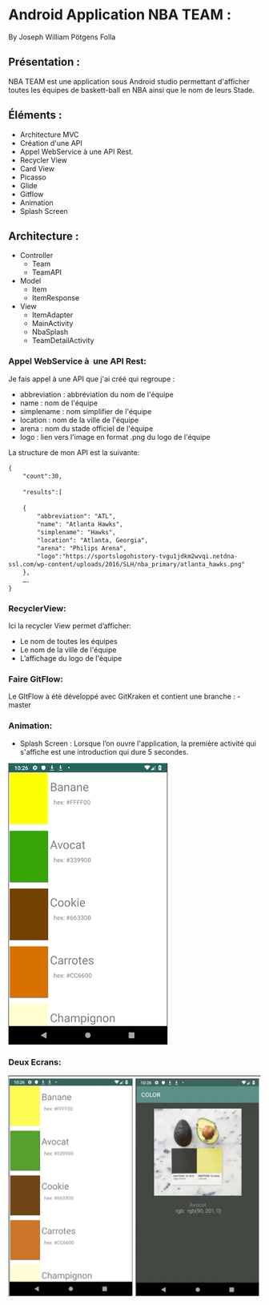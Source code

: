 # Android Application NBA TEAM :

By Joseph William Pötgens Folla

## Présentation :

NBA TEAM est une application sous Android studio permettant d'afficher toutes les équipes de baskett-ball en NBA ainsi que le nom de leurs Stade.
   

## Éléments :

* Architecture MVC
* Création d'une API
* Appel WebService à une API Rest.
* Recycler View
* Card View
* Picasso
* Glide
* Gitflow
* Animation
* Splash Screen


## Architecture :

* Controller
	- Team
	- TeamAPI
* Model
	- Item
	- ItemResponse 
* View
    - ItemAdapter
    - MainActivity
    - NbaSplash
    - TeamDetailActivity

### Appel WebService à  une API Rest:

Je fais appel à une API que j'ai créé qui regroupe : 
* abbreviation : abbréviation du nom de l'équipe 
* name : nom de l'équipe
* simplename : nom simplifier de l'équipe
* location : nom de la ville de l'équipe
* arena : nom du stade officiel de l'équipe
* logo : lien vers l'image en format .png du logo de l'équipe

La structure de mon API est la suivante:

```
{
	"count":30,

	"results":[

	{
        "abbreviation": "ATL",
        "name": "Atlanta Hawks",
        "simplename": "Hawks",
        "location": "Atlanta, Georgia",
        "arena": "Philips Arena",
        "logo":"https://sportslogohistory-tvgu1jdkm2wvqi.netdna-ssl.com/wp-content/uploads/2016/SLH/nba_primary/atlanta_hawks.png"
	},
	….
}

```

### RecyclerView:
Ici la recycler View permet d’afficher:
- Le nom de toutes les équipes
- Le nom de la ville de l'équipe
- L’affichage du logo de l'équipe

### Faire GitFlow:
Le GItFlow à été développé avec GitKraken et contient une branche :
	- master
	

### Animation:

* Splash Screen :
Lorsque l’on ouvre l'application, la première activité qui s'affiche est une introduction qui dure 5 secondes.

![IMG_1](https://github.com/AugustinMorieux/Pantone-AndroidApp/blob/Dev/IMG_1.gif)

### Deux Ecrans:
![IMG_3](https://github.com/AugustinMorieux/Pantone-AndroidApp/blob/Dev/IMG_3.png)








